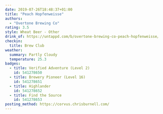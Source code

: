 ```yaml
---
date: 2019-07-26T18:48:37+01:00
title: "Peach Hopfenweisse"
authors:
  - "Overtone Brewing Co"
rating: 3.5
style: Wheat Beer - Other
drink_of: https://untappd.com/b/overtone-brewing-co-peach-hopfenweisse/3315658
checkin:
  title: Brew Club
weather:
  summary: Partly Cloudy
  temperature: 25.3
badges:
  - title: Verified Adventure (Level 2)
    id: 541278650
  - title: Brewery Pioneer (Level 16)
    id: 541278651
  - title: Highlander
    id: 541278652
  - title: Find the Source
    id: 541278653
posting_method: https://corvus.chrisburnell.com/
---
```

